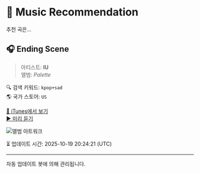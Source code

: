 
# 🎵 Music Recommendation

추천 곡은...

## 🎧 Ending Scene  
> 아티스트: **IU**  
> 앨범: _Palette_  

🔍 검색 키워드: `kpop+sad`  
🌎 국가 스토어: `US`

[🔗 iTunes에서 보기](https://music.apple.com/us/album/ending-scene/1229073300?i=1229073401&uo=4)  
[▶️ 미리 듣기](https://audio-ssl.itunes.apple.com/itunes-assets/AudioPreview125/v4/d9/51/82/d95182d2-5e9c-a590-1913-783b613d3434/mzaf_17869156694979925324.plus.aac.p.m4a)

![앨범 아트워크](https://is1-ssl.mzstatic.com/image/thumb/Music123/v4/94/ec/24/94ec2442-5add-d1ca-5eba-37f1298abfbc/cover_KM0005225_1.jpg/100x100bb.jpg)

⏳ 업데이트 시간: 2025-10-19 20:24:21 (UTC)

---
자동 업데이트 봇에 의해 관리됩니다.

